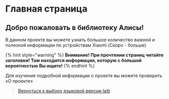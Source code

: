 # Главная страница

## Добро пожаловать в библиотеку Алисы!

В данном проекте вы можете узнать большое количество важной и полезной информации по устройствам Xiaomi (Скоро - больше)

{% hint style="warning" %}
**Внимание! При прочтении страниц читайте заголовки! Там находится информация, которую с большой вероятностью Вы ищите!**
{% endhint %}

Для изучения подробной информации о проекте вы можете проверить «О проекте»



> [Вернуться к выбору языковой версии laib](https://laib.gitbook.io/laib/)
